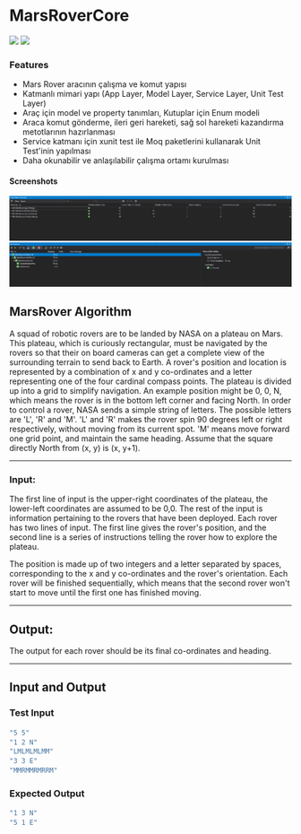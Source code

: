 # MarsRoverCore

![](https://media-exp3.licdn.com/dms/image/C4E1BAQHntyWAKaZYHg/company-background_10000/0/1570181880863?e=2159024400&v=beta&t=gBx6a6rRozu5RCjYwwb8JiS5TT53Yja7JTEEEWfBfeI)
![](https://images.hepsiburada.net/banners/s/0/163-37/imageUrl2084_20210507113020.png)

### Features
- Mars Rover aracının çalışma ve komut yapısı
- Katmanlı mimari yapı (App Layer, Model Layer, Service Layer, Unit Test Layer)
- Araç için model ve property tanımları, Kutuplar için Enum modeli
- Araca komut gönderme, ileri geri hareketi, sağ sol hareketi kazandırma metotlarının hazırlanması
- Service katmanı için xunit test ile Moq paketlerini kullanarak Unit Test'inin yapılması
- Daha okunabilir ve anlaşılabilir çalışma ortamı kurulması

#### Screenshots

![](https://raw.githubusercontent.com/metintaslik/MarsRoverCore/main/images/Code%20Metrics%20Readability.png)
![](https://raw.githubusercontent.com/metintaslik/MarsRoverCore/main/images/Unit%20Test%20Results.png)

## MarsRover Algorithm

A squad of robotic rovers are to be landed by NASA on a plateau on Mars. This plateau, which is
curiously rectangular, must be navigated by the rovers so that their on board cameras can get a
complete view of the surrounding terrain to send back to Earth.
A rover's position and location is represented by a combination of x and y co-ordinates and a letter
representing one of the four cardinal compass points. The plateau is divided up into a grid to
simplify navigation. An example position might be 0, 0, N, which means the rover is in the bottom
left corner and facing North.
In order to control a rover, NASA sends a simple string of letters. The possible letters are 'L', 'R' and
'M'. 'L' and 'R' makes the rover spin 90 degrees left or right respectively, without moving from its
current spot. 'M' means move forward one grid point, and maintain the same heading.
Assume that the square directly North from (x, y) is (x, y+1).
***
### Input:
The first line of input is the upper-right coordinates of the plateau, the lower-left coordinates are
assumed to be 0,0.
The rest of the input is information pertaining to the rovers that have been deployed. Each rover
has two lines of input. The first line gives the rover's position, and the second line is a series of
instructions telling the rover how to explore the plateau.

The position is made up of two integers and a letter separated by spaces, corresponding to the x
and y co-ordinates and the rover's orientation.
Each rover will be finished sequentially, which means that the second rover won't start to move
until the first one has finished moving.
***

## Output:
The output for each rover should be its final co-ordinates and heading.
***
## Input and Output
### Test Input
```cs
"5 5"
"1 2 N"
"LMLMLMLMM"
"3 3 E"
"MMRMMRMRRM"
```
### Expected Output
```cs
"1 3 N"
"5 1 E"
```
